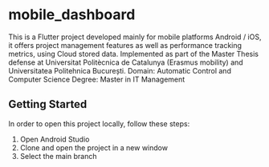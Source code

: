 # mobile_dashboard

This is a Flutter project developed mainly for mobile platforms Android / iOS, it offers project management features as well as performance tracking metrics, using Cloud stored data.
Implemented as part of the Master Thesis defense at Universitat Politècnica de Catalunya (Erasmus mobility) and Universitatea Politehnica București.
Domain: Automatic Control and Computer Science
Degree: Master in IT Management


## Getting Started

In order to open this project locally, follow these steps:

1. Open Android Studio
2. Clone and open the project in a new window
3. Select the main branch